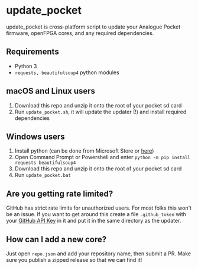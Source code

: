 # update_pocket

update_pocket is cross-platform script to update your Analogue Pocket firmware, openFPGA cores, and any required dependencies.

## Requirements
- Python 3
- `requests, beautifulsoup4` python modules

## macOS and Linux users
1. Download this repo and unzip it onto the root of your pocket sd card
2. Run `update_pocket.sh`, it will update the updater (!) and install required dependencies

## Windows users
1. Install python (can be done from Microsoft Store or [here](https://www.python.org/downloads/))
2. Open Command Prompt or Powershell and enter `python -m pip install requests beautifulsoup4`
3. Download this repo and unzip it onto the root of your pocket sd card
4. Run `update_pocket.bat`

## Are you getting rate limited?
GitHub has strict rate limits for unauthorized users. For most folks this won't be an issue. If you want to get around this create a file `.github_token` with your [GitHub API Key](https://github.com/settings/tokens) in it and put it in the same directory as the updater.

## How can I add a new core?
Just open `repo.json` and add your repository name, then submit a PR. Make sure you publish a zipped release so that we can find it!